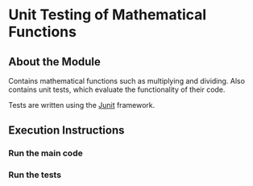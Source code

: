 # Unit Testing of Mathematical Functions

## About the Module

Contains mathematical functions such as multiplying and dividing.
Also contains unit tests, which evaluate the functionality of their code.

Tests are written using the [Junit](https://junit.org/junit4/) framework.

## Execution Instructions

### Run the main code

### Run the tests